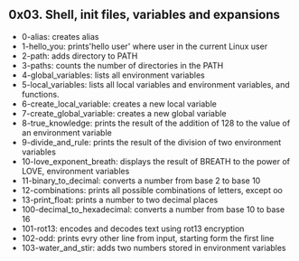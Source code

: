 ## 0x03. Shell, init files, variables and expansions
* 0-alias: creates alias
* 1-hello_you: prints'hello user' where user in the current Linux user
* 2-path: adds directory to PATH
* 3-paths: counts the number of directories  in the PATH
* 4-global_variables: lists all environment variables
* 5-local_variables:  lists all local variables and environment variables, and functions.
* 6-create_local_variable: creates a new local variable
* 7-create_global_variable: creates a new global variable
* 8-true_knowledge: prints the result of the addition of 128 to the value of an environment variable
* 9-divide_and_rule: prints  the result of the division of two environment variables
* 10-love_exponent_breath: displays the result of BREATH to the power of LOVE, environment variables 
* 11-binary_to_decimal: converts a number from base 2 to base 10 
* 12-combinations: prints all possible combinations of letters, except oo
* 13-print_float: prints a number to two decimal places
* 100-decimal_to_hexadecimal: converts a number from base 10 to base 16
* 101-rot13: encodes and decodes text using rot13 encryption
* 102-odd: prints evry other line from input, starting form the first line
* 103-water_and_stir: adds two numbers stored in environment variables
